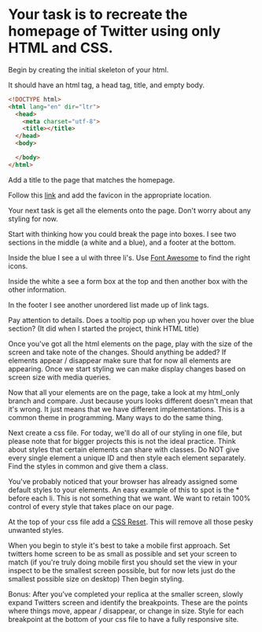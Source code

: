 # Your task is to recreate the homepage of Twitter using only HTML and CSS.

Begin by creating the initial skeleton of your html.

It should have an html tag, a head tag, title, and empty body.

```HTML
<!DOCTYPE html>
<html lang="en" dir="ltr">
  <head>
    <meta charset="utf-8">
    <title></title>
  </head>
  <body>

  </body>
</html>
```

Add a title to the page that matches the homepage.

Follow this [link](https://www.favicon.cc/?action=icon&file_id=802027) and add the favicon in the appropriate location.


Your next task is get all the elements onto the page. Don't worry about any styling for now.


Start with thinking how you could break the page into boxes. I see two sections in the middle (a white and a blue), and a footer at the bottom.

Inside the blue I see a ul with three li's. Use [Font Awesome](https://fontawesome.com/start) to find the right icons.

Inside the white a see a form box at the top and then another box with the other information.


In the footer I see another unordered list made up of link tags.

Pay attention to details. Does a tooltip pop up when you hover over the blue section? (It did when I started the project, think HTML title)

Once you've got all the html elements on the page, play with the size of the screen and take note of the changes. Should anything be added? If elements appear / disappear make sure that for now all elements are appearing. Once we start styling we can make display changes based on screen size with media queries.

Now that all your elements are on the page, take a look at my html_only branch and compare. Just because yours looks different doesn't mean that it's wrong. It just means that we have different implementations. This is a common theme in programming. Many ways to do the same thing.

Next create a css file. For today, we'll do all of our styling in one file, but please note that for bigger projects this is not the ideal practice. Think about styles that certain elements can share with classes. Do NOT give every single element a unique ID and then style each element separately. Find the styles in common and give them a class. 

You've probably noticed that your browser has already assigned some default styles to your elements. An easy example of this to spot is the * before each li. This is not something that we want. We want to retain 100% control of every style that takes place on our page.

At the top of your css file add a [CSS Reset](https://cssreset.com/scripts/eric-meyer-reset-css/). This will remove all those pesky unwanted styles.

When you begin to style it's best to take a mobile first approach. Set twitters home screen to be as small as possible and set your screen to match (if you're truly doing mobile first you should set the view in your inspect to be the smallest screen possible, but for now lets just do the smallest possible size on desktop) Then begin styling. 

Bonus: After you've completed your replica at the smaller screen, slowly expand Twitters screen and identify the breakpoints. These are the points where things move, appear / disappear, or change in size. Style for each breakpoint at the bottom of your css file to have a fully responsive site. 
